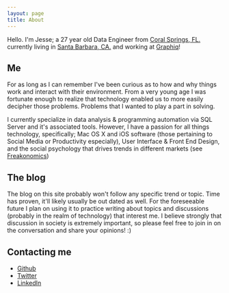 ```yaml
---
layout: page
title: About
---
```


<p class="message">
  Hello. I'm Jesse; a 27 year old Data Engineer from <a href="https://places.findthehome.com/l/22876/Coral-Springs-FL">Coral Springs, FL.</a> currently living in <a href="https://places.findthehome.com/l/15057/Santa-Barbara-CA">Santa Barbara, CA.</a> and working at <a href="https://www.graphiq.com">Graphiq</a>!
</p>

## Me

For as long as I can remember I've been curious as to how and why things work and interact with their environment. From a very young age I was fortunate enough to realize that technology enabled us to more easily decipher those problems. Problems that I wanted to play a part in solving.

I currently specialize in data analysis & programming automation via SQL Server and it's associated tools. However, I have a passion for all things technology, specifically; Mac OS X and iOS software (those pertaining to Social Media or Productivity especially), User Interface & Front End Design, and the social psychology that drives trends in different markets (see [Freakonomics](http://freakonomics.com/about/))

## The blog
The blog on this site probably won't follow any specific trend or topic. Time has proven, it'll likely usually be out dated as well. For the foreseeable future I plan on using it to practice writing about topics and discussions (probably in the realm of technology) that interest me. I believe strongly that discussion in society is extremely important, so please feel free to join in on the conversation and share your opinions! :)

## Contacting me

- [Github](https://github.com/jadametz)
- [Twitter](https://twitter.com/jesseadametz)
- [LinkedIn](https://www.linkedin.com/in/jesseadametz)
